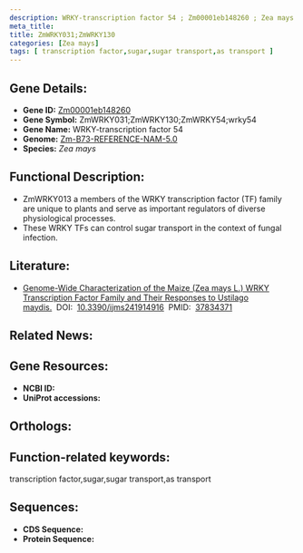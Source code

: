 ```yaml
---
description: WRKY-transcription factor 54 ; Zm00001eb148260 ; Zea mays
meta_title:
title: ZmWRKY031;ZmWRKY130
categories: [Zea mays]
tags: [ transcription factor,sugar,sugar transport,as transport ]
---
```


## Gene Details:
- **Gene ID:**	[Zm00001eb148260]()
- **Gene Symbol:** ZmWRKY031;ZmWRKY130;ZmWRKY54;wrky54
- **Gene Name:** WRKY-transcription factor 54
- **Genome:** [Zm-B73-REFERENCE-NAM-5.0]()
- **Species:** *Zea mays*

## Functional Description:
   - ZmWRKY013 a members of the WRKY transcription factor (TF) family are unique to plants and serve as important regulators of diverse physiological processes.
   - These WRKY TFs can control sugar transport in the context of fungal infection. 

## Literature:
   - [Genome-Wide Characterization of the Maize (Zea mays L.) WRKY Transcription Factor Family and Their Responses to Ustilago maydis.]( https://www.ncbi.nlm.nih.gov/pmc/articles/PMC10573107/)&nbsp;&nbsp;DOI:&nbsp;&nbsp;[10.3390/ijms241914916](https://www.ncbi.nlm.nih.gov/pmc/articles/PMC10573107/)&nbsp;&nbsp;PMID:&nbsp;&nbsp;[37834371](https://pubmed.ncbi.nlm.nih.gov/37834371/)

## Related News:

## Gene Resources:
- **NCBI ID:** [](https://www.ncbi.nlm.nih.gov/gene/?term=)
- **UniProt accessions:** [](https://www.uniprot.org/uniprotkb//entry)

## Orthologs:

## Function-related keywords:
transcription factor,sugar,sugar transport,as transport

## Sequences:
- **CDS Sequence:**
- **Protein Sequence:**
